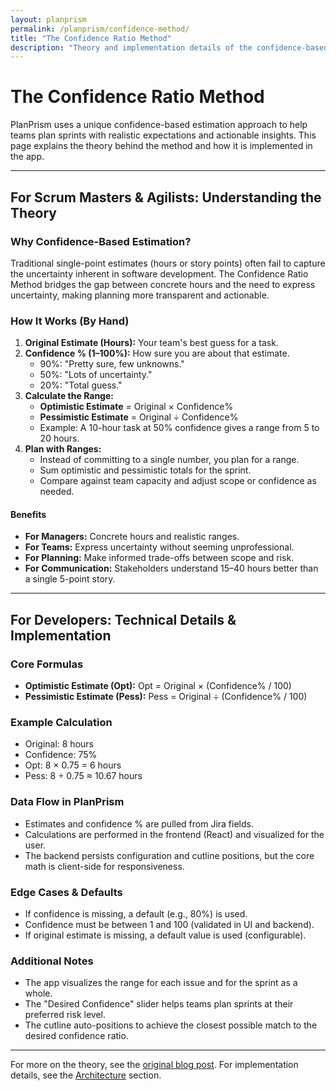 ```yaml
---
layout: planprism
permalink: /planprism/confidence-method/
title: "The Confidence Ratio Method"
description: "Theory and implementation details of the confidence-based estimation approach used in PlanPrism."
---
```


# The Confidence Ratio Method

PlanPrism uses a unique confidence-based estimation approach to help teams plan sprints with realistic expectations and actionable insights. This page explains the theory behind the method and how it is implemented in the app.

---

## For Scrum Masters & Agilists: Understanding the Theory

### Why Confidence-Based Estimation?

Traditional single-point estimates (hours or story points) often fail to capture the uncertainty inherent in software development. The Confidence Ratio Method bridges the gap between concrete hours and the need to express uncertainty, making planning more transparent and actionable.

### How It Works (By Hand)

1. **Original Estimate (Hours):** Your team's best guess for a task.
2. **Confidence % (1–100%):** How sure you are about that estimate.
   - 90%: "Pretty sure, few unknowns."
   - 50%: "Lots of uncertainty."
   - 20%: "Total guess."
3. **Calculate the Range:**
   - **Optimistic Estimate** = Original × Confidence%
   - **Pessimistic Estimate** = Original ÷ Confidence%
   - Example: A 10-hour task at 50% confidence gives a range from 5 to 20 hours.
4. **Plan with Ranges:**
   - Instead of committing to a single number, you plan for a range.
   - Sum optimistic and pessimistic totals for the sprint.
   - Compare against team capacity and adjust scope or confidence as needed.

#### Benefits

- **For Managers:** Concrete hours and realistic ranges.
- **For Teams:** Express uncertainty without seeming unprofessional.
- **For Planning:** Make informed trade-offs between scope and risk.
- **For Communication:** Stakeholders understand 15–40 hours better than a single 5-point story.

---

## For Developers: Technical Details & Implementation

### Core Formulas

- **Optimistic Estimate (Opt):** Opt = Original × (Confidence% / 100)
- **Pessimistic Estimate (Pess):** Pess = Original ÷ (Confidence% / 100)

### Example Calculation

- Original: 8 hours
- Confidence: 75%
- Opt: 8 × 0.75 = 6 hours
- Pess: 8 ÷ 0.75 ≈ 10.67 hours

### Data Flow in PlanPrism

- Estimates and confidence % are pulled from Jira fields.
- Calculations are performed in the frontend (React) and visualized for the user.
- The backend persists configuration and cutline positions, but the core math is client-side for responsiveness.

### Edge Cases & Defaults

- If confidence is missing, a default (e.g., 80%) is used.
- Confidence must be between 1 and 100 (validated in UI and backend).
- If original estimate is missing, a default value is used (configurable).

### Additional Notes

- The app visualizes the range for each issue and for the sprint as a whole.
- The "Desired Confidence" slider helps teams plan sprints at their preferred risk level.
- The cutline auto-positions to achieve the closest possible match to the desired confidence ratio.

---

For more on the theory, see the [original blog post](/en/post/confidence-ratio-method/). For implementation details, see the [Architecture](/planprism/architecture/) section.
